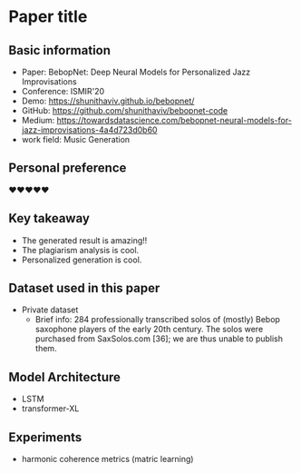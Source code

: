 # Paper title

## Basic information

- Paper: BebopNet: Deep Neural Models for Personalized Jazz Improvisations 
- Conference: ISMIR'20
- Demo: https://shunithaviv.github.io/bebopnet/ 
- GitHub: https://github.com/shunithaviv/bebopnet-code 
- Medium: https://towardsdatascience.com/bebopnet-neural-models-for-jazz-improvisations-4a4d723d0b60 
- work field: Music Generation


## Personal preference

♥️♥️♥️♥️♥️

## Key takeaway
* The generated result is amazing!!
* The plagiarism analysis is cool.
* Personalized generation is cool.


## Dataset used in this paper

- Private dataset
    - Brief info: 284 professionally transcribed solos of (mostly) Bebop saxophone players of the early 20th century. The solos were purchased from SaxSolos.com [36]; we are thus unable to publish them. 

## Model Architecture
* LSTM
* transformer-XL

## Experiments
* harmonic coherence metrics (matric learning)

